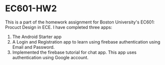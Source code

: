 # EC601-HW2
This is a part of the homework assignment for Boston University's EC601: Procuct Design in ECE.
I have completed three apps: 
1. The Android Starter app
2. A Login and Registration app to learn using firebase authentication using Email and Password.
3. Implemented the firebase tutorial for chat app. This app uses authentication using Google account.                                      
